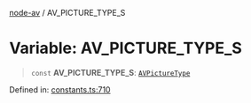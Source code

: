 [node-av](../globals.md) / AV\_PICTURE\_TYPE\_S

# Variable: AV\_PICTURE\_TYPE\_S

> `const` **AV\_PICTURE\_TYPE\_S**: [`AVPictureType`](../type-aliases/AVPictureType.md)

Defined in: [constants.ts:710](https://github.com/seydx/av/blob/f8631fc881b394300b1479f511d55cf1c370a87f/src/constants/constants.ts#L710)

